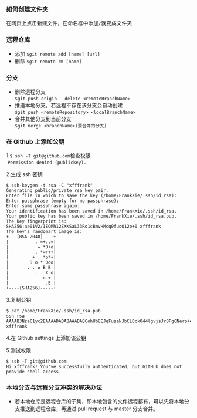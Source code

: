 ### 如何创建文件夹  
  在网页上点击新建文件，在命名框中添加`/`就变成文件夹

### 远程仓库
  - 添加
`$git remote add [name] [url]`
  - 删除
`$git remote rm [name]`

### 分支
- 删除远程分支  
`$git push origin --delete <remoteBranchName>`
- 推送本地分支，若远程不存在该分支会自动创建  
`$git push <remoteRepository> <localBranchName>`  
- 合并其他分支到当前分支  
`$git merge <branchName>(要合并的分支)`

### 在 Github 上添加公钥         
1.`$ ssh -T git@github.com`检查权限  
  `Permission denied (publickey).`  

2.生成 ssh 密钥
```
$ ssh-keygen -t rsa -C "xfffrank"
Generating public/private rsa key pair.
Enter file in which to save the key (/home/FrankXie/.ssh/id_rsa): 
Enter passphrase (empty for no passphrase): 
Enter same passphrase again: 
Your identification has been saved in /home/FrankXie/.ssh/id_rsa.
Your public key has been saved in /home/FrankXie/.ssh/id_rsa.pub.
The key fingerprint is:
SHA256:ae01V2/IEOMh12ZXKSaL33Ro1cBmvHMcq0fuoQ12o+0 xfffrank
The key's randomart image is:
+---[RSA 2048]----+
|          . =+..=|
|           = *O+o|
|          . *=+++|
|         + . *o*+|
|        S o * Ooo|
|       . . o B B |
|          . . X o|
|             o + |
|              .E |
+----[SHA256]-----+

```

3.复制公钥  

```
$ cat /home/FrankXie/.ssh/id_rsa.pub
ssh-rsa AAAAB3NzaC1yc2EAAAADAQABAAABAQCohUb8EJqFuzaNJbCL8ck044lgvjsJr8PgCNerp+e0lrPBTmlPNLo1+kJXFfTN3TVUJ7kp6U7aWHtS8UQij4sb/YfEMxlBY7wh9L4JpNSEEy+sYoqjxbooxS3sPIRXnxdoRUTDldG1xC/Vc593oph0JzkkTPAghAkUsMUMsx8GMI33NMqfF81hAtoGVNCNeZALCGDw7riJFM5y2rdmzVFyivXaqiMjuCFqVChoDZwY1fcqiUjkbGX9MsxIUvL9R3S11yavAiZDKBJV+8RGCRJmKAzYACA+kX5e5Go920A1+wcgGJewKqurPHHgjYCfo9YCFbm1rP4Ne4cmpvmaL91v xfffrank
```
4.在 Github settings 上添加该公钥   

5.测试权限  

```
$ ssh -T git@github.com
Hi xfffrank! You've successfully authenticated, but GitHub does not provide shell access.
```

### 本地分支与远程分支冲突的解决办法
- 若本地仓库是远程仓库的子集，即本地包含的文件远程都有，可以先将本地分支推送到远程仓库，再通过 pull request 与 master 分支合并。
